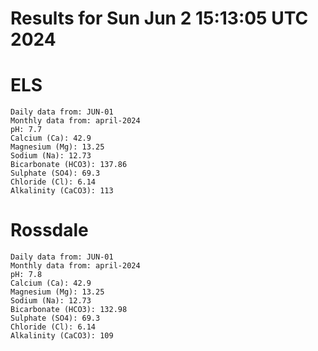 # Results for Sun Jun  2 15:13:05 UTC 2024
# ELS
```
Daily data from: JUN-01
Monthly data from: april-2024
pH: 7.7
Calcium (Ca): 42.9
Magnesium (Mg): 13.25
Sodium (Na): 12.73
Bicarbonate (HCO3): 137.86
Sulphate (SO4): 69.3
Chloride (Cl): 6.14
Alkalinity (CaCO3): 113
```
# Rossdale
```
Daily data from: JUN-01
Monthly data from: april-2024
pH: 7.8
Calcium (Ca): 42.9
Magnesium (Mg): 13.25
Sodium (Na): 12.73
Bicarbonate (HCO3): 132.98
Sulphate (SO4): 69.3
Chloride (Cl): 6.14
Alkalinity (CaCO3): 109
```
